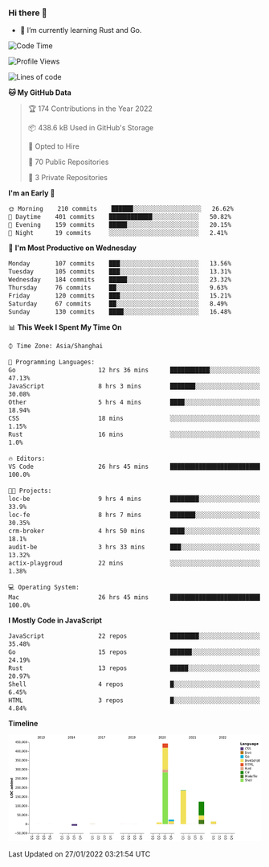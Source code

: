 ### Hi there 👋

- 🌱 I’m currently learning Rust and Go.

<!--START_SECTION:waka-->
![Code Time](http://img.shields.io/badge/Code%20Time-167%20hrs%2046%20mins-blue)

![Profile Views](http://img.shields.io/badge/Profile%20Views-0-blue)

![Lines of code](https://img.shields.io/badge/From%20Hello%20World%20I%27ve%20Written-798%20Thousand%20lines%20of%20code-blue)

**🐱 My GitHub Data** 

> 🏆 174 Contributions in the Year 2022
 > 
> 📦 438.6 kB Used in GitHub's Storage 
 > 
> 💼 Opted to Hire
 > 
> 📜 70 Public Repositories 
 > 
> 🔑 3 Private Repositories  
 > 
**I'm an Early 🐤** 

```text
🌞 Morning    210 commits    ██████░░░░░░░░░░░░░░░░░░░   26.62% 
🌆 Daytime    401 commits    ████████████░░░░░░░░░░░░░   50.82% 
🌃 Evening    159 commits    █████░░░░░░░░░░░░░░░░░░░░   20.15% 
🌙 Night      19 commits     ░░░░░░░░░░░░░░░░░░░░░░░░░   2.41%

```
📅 **I'm Most Productive on Wednesday** 

```text
Monday       107 commits    ███░░░░░░░░░░░░░░░░░░░░░░   13.56% 
Tuesday      105 commits    ███░░░░░░░░░░░░░░░░░░░░░░   13.31% 
Wednesday    184 commits    █████░░░░░░░░░░░░░░░░░░░░   23.32% 
Thursday     76 commits     ██░░░░░░░░░░░░░░░░░░░░░░░   9.63% 
Friday       120 commits    ███░░░░░░░░░░░░░░░░░░░░░░   15.21% 
Saturday     67 commits     ██░░░░░░░░░░░░░░░░░░░░░░░   8.49% 
Sunday       130 commits    ████░░░░░░░░░░░░░░░░░░░░░   16.48%

```


📊 **This Week I Spent My Time On** 

```text
⌚︎ Time Zone: Asia/Shanghai

💬 Programming Languages: 
Go                       12 hrs 36 mins      ███████████░░░░░░░░░░░░░░   47.13% 
JavaScript               8 hrs 3 mins        ███████░░░░░░░░░░░░░░░░░░   30.08% 
Other                    5 hrs 4 mins        ████░░░░░░░░░░░░░░░░░░░░░   18.94% 
CSS                      18 mins             ░░░░░░░░░░░░░░░░░░░░░░░░░   1.15% 
Rust                     16 mins             ░░░░░░░░░░░░░░░░░░░░░░░░░   1.0%

🔥 Editors: 
VS Code                  26 hrs 45 mins      █████████████████████████   100.0%

🐱‍💻 Projects: 
loc-be                   9 hrs 4 mins        ████████░░░░░░░░░░░░░░░░░   33.9% 
loc-fe                   8 hrs 7 mins        ███████░░░░░░░░░░░░░░░░░░   30.35% 
crm-broker               4 hrs 50 mins       ████░░░░░░░░░░░░░░░░░░░░░   18.1% 
audit-be                 3 hrs 33 mins       ███░░░░░░░░░░░░░░░░░░░░░░   13.32% 
actix-playgroud          22 mins             ░░░░░░░░░░░░░░░░░░░░░░░░░   1.38%

💻 Operating System: 
Mac                      26 hrs 45 mins      █████████████████████████   100.0%

```

**I Mostly Code in JavaScript** 

```text
JavaScript               22 repos            ████████░░░░░░░░░░░░░░░░░   35.48% 
Go                       15 repos            ██████░░░░░░░░░░░░░░░░░░░   24.19% 
Rust                     13 repos            █████░░░░░░░░░░░░░░░░░░░░   20.97% 
Shell                    4 repos             █░░░░░░░░░░░░░░░░░░░░░░░░   6.45% 
HTML                     3 repos             █░░░░░░░░░░░░░░░░░░░░░░░░   4.84%

```


**Timeline**

![Chart not found](https://raw.githubusercontent.com/elton/elton/main/charts/bar_graph.png) 


 Last Updated on 27/01/2022 03:21:54 UTC
<!--END_SECTION:waka-->

<!--
**elton/elton** is a ✨ _special_ ✨ repository because its `README.md` (this file) appears on your GitHub profile.

Here are some ideas to get you started:

- 🔭 I’m currently working on ...
- 🌱 I’m currently learning ...
- 👯 I’m looking to collaborate on ...
- 🤔 I’m looking for help with ...
- 💬 Ask me about ...
- 📫 How to reach me: ...
- 😄 Pronouns: ...
- ⚡ Fun fact: ...
-->
